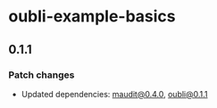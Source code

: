 # oubli-example-basics

## 0.1.1

### Patch changes

- Updated dependencies: maudit@0.4.0, oubli@0.1.1

